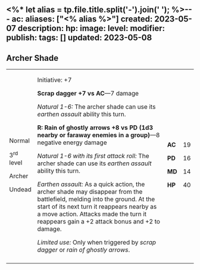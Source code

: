 <%* let alias = tp.file.title.split('-').join(' '); %>---
ac: 
aliases: ["<% alias %>"]
created: 2023-05-07
description: 
hp: 
image: 
level: 
modifier: 
publish: 
tags: []
updated: 2023-05-08
---

## Archer Shade

<table>
<colgroup>
<col style="width: 15%" />
<col style="width: 71%" />
<col style="width: 5%" />
<col style="width: 6%" />
</colgroup>
<tbody>
<tr class="odd">
<td><p>Normal</p>
<p>3<sup>rd</sup> level</p>
<p>Archer</p>
<p>Undead</p></td>
<td><p>Initiative: +7</p>
<p><strong>Scrap dagger +7 vs AC</strong>—7 damage</p>
<p><em>Natural 1-6:</em> The archer shade can use its <em>earthen
assault</em> ability this turn.</p>
<p><strong>R: Rain of ghostly arrows +8 vs PD (1d3 nearby or faraway
enemies in a group)</strong>—8 negative energy damage</p>
<p><em>Natural 1-6 with its first attack roll:</em> The archer shade can
use its <em>earthen assault</em> ability this turn.</p>
<p><em>Earthen assault:</em> As a quick action, the archer shade may
disappear from the battlefield, melding into the ground. At the start of
its next turn it reappears nearby as a move action. Attacks made the
turn it reappears gain a +2 attack bonus and +2 to damage.</p>
<p><em>Limited use:</em> Only when triggered by <em>scrap dagger</em> or
<em>rain of ghostly arrows</em>.</p></td>
<td><p><strong>AC</strong></p>
<p><strong>PD</strong></p>
<p><strong>MD</strong></p>
<p><strong>HP</strong></p></td>
<td><p>19</p>
<p>16</p>
<p>14</p>
<p>40</p></td>
</tr>
<tr class="even">
<td></td>
<td></td>
<td></td>
<td></td>
</tr>
</tbody>
</table>
